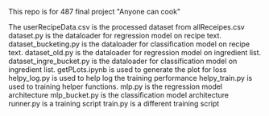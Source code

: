 This repo is for 487 final project "Anyone can cook"

The userRecipeData.csv is the processed dataset from allReceipes.csv
dataset.py is the dataloader for regression model on recipe text.
dataset_bucketing.py is the dataloader for classification model on recipe text.
dataset_old.py is the dataloader for regression model on ingredient list.
dataset_ingre_bucket.py is the dataloader for classification model on ingredient list.
getPLots.ipynb is used to generate the plot for loss
helpy_log.py is used to help log the training performance
helpy_train.py is used to training helper functions.
mlp.py is the regression model architecture
mlp_bucket.py is the classification model architecture
runner.py is a training script
train.py is a different training script
